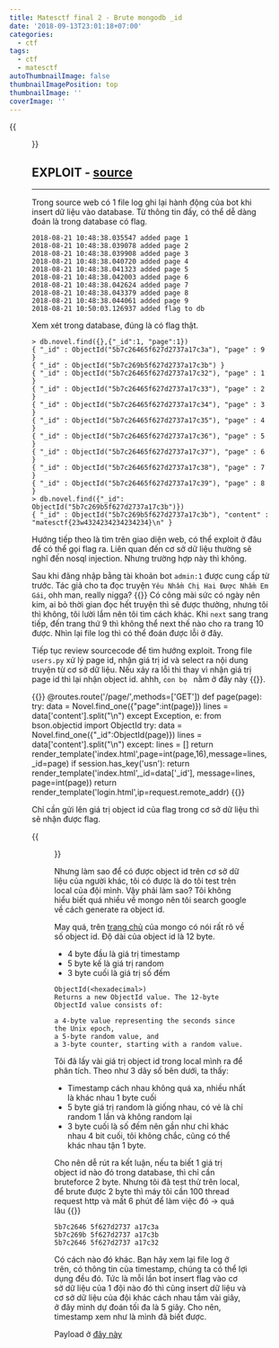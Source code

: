 ```yaml
---
title: Matesctf final 2 - Brute mongodb _id
date: '2018-09-13T23:01:18+07:00'
categories:
  - ctf
tags:
  - ctf
  - matesctf
autoThumbnailImage: false
thumbnailImagePosition: top
thumbnailImage: ''
coverImage: ''
---
```

{{<figure src="/images/uploads/ex50-11.png">}}
## EXPLOIT - [source](/resources/ex50.tar)
<hr>

Trong source web có 1 file log ghi lại hành động của bot khi insert dữ liệu vào database. Từ thông tin đấy, có thể dễ dàng đoán là trong database có flag.

```
2018-08-21 10:48:38.035547 added page 1
2018-08-21 10:48:38.039078 added page 2
2018-08-21 10:48:38.039908 added page 3
2018-08-21 10:48:38.040720 added page 4
2018-08-21 10:48:38.041323 added page 5
2018-08-21 10:48:38.042003 added page 6
2018-08-21 10:48:38.042624 added page 7
2018-08-21 10:48:38.043379 added page 8
2018-08-21 10:48:38.044061 added page 9
2018-08-21 10:50:03.126937 added flag to db
```

Xem xét trong database, đúng là có flag thật.

```
> db.novel.find({},{"_id":1, "page":1})
{ "_id" : ObjectId("5b7c26465f627d2737a17c3a"), "page" : 9 }
{ "_id" : ObjectId("5b7c269b5f627d2737a17c3b") }
{ "_id" : ObjectId("5b7c26465f627d2737a17c32"), "page" : 1 }
{ "_id" : ObjectId("5b7c26465f627d2737a17c33"), "page" : 2 }
{ "_id" : ObjectId("5b7c26465f627d2737a17c34"), "page" : 3 }
{ "_id" : ObjectId("5b7c26465f627d2737a17c35"), "page" : 4 }
{ "_id" : ObjectId("5b7c26465f627d2737a17c36"), "page" : 5 }
{ "_id" : ObjectId("5b7c26465f627d2737a17c37"), "page" : 6 }
{ "_id" : ObjectId("5b7c26465f627d2737a17c38"), "page" : 7 }
{ "_id" : ObjectId("5b7c26465f627d2737a17c39"), "page" : 8 }
> db.novel.find({"_id": ObjectId("5b7c269b5f627d2737a17c3b")})
{ "_id" : ObjectId("5b7c269b5f627d2737a17c3b"), "content" : "matesctf{23w4324234234234234}\n" }
```

Hướng tiếp theo là tìm trên giao diện web, có thể exploit ở đâu để có thể gọi flag ra. Liên quan đến cơ sở dữ liệu thường sẽ nghĩ đến nosql injection. Nhưng trường hợp này thì không.

Sau khi đăng nhập bằng tài khoản bot `admin:1` được cung cấp từ trước. Tác giả cho ta đọc truyện `Yêu Nhầm Chị Hai Được Nhầm Em Gái`, ohh man, really nigga? {{<emoji beauty>}} Có công mài sức có ngày nên kim, ai bỏ thời gian đọc hết truyện thì sẽ được thưởng, nhưng tôi thì không, tôi lười lắm nên tôi tìm cách khác. Khi `next` sang trang tiếp, đến trang thứ 9 thì không thể next thế nào cho ra trang 10 được. Nhìn lại file log thì có thể đoán được lỗi ở đây.

Tiếp tục review sourcecode để tìm hướng exploit. Trong file `users.py` xử lý page id, nhận giá trị id và select ra nội dung truyện từ cơ sở dữ liệu. Nếu xảy ra lỗi thì thay vì nhận giá trị page id thì lại nhận object id. ahhh, `con bọ ` nằm ở đây này {{<emoji boom>}}.

{{<highlight python>}}
@routes.route('/page/<page>',methods=['GET'])
def page(page):
    try:
        data = Novel.find_one({"page":int(page)})
        lines = data['content'].split("\n")
    except Exception, e:
        from bson.objectid import ObjectId
        try:
            data = Novel.find_one({"_id":ObjectId(page)})
            lines = data['content'].split("\n")
        except:
            lines = []
        return render_template('index.html',page=int(page,16),message=lines,_id=page)
    if session.has_key('usn'):
        return render_template('index.html',_id=data['_id'], message=lines, page=int(page))
    return render_template('login.html',ip=request.remote_addr)
{{</highlight>}}

Chỉ cần gửi lên giá trị object id của flag trong cơ sở dữ liệu thì sẽ nhận được flag.

{{<figure src="/images/uploads/ex50-12.png">}}

Nhưng làm sao để có được object id trên cơ sở dữ liệu của người khác, tôi có được là do tôi test trên local của đội mình. Vậy phải làm sao? Tôi không hiểu biết quá nhiều về mongo nên tôi search google về cách generate ra object id.

May quá, trên [trang chủ](https://docs.mongodb.com/manual/reference/method/ObjectId/) của mongo có nói rất rõ về số object id. Độ dài của object id là 12 byte. 
 - 4 byte đầu là giá trị timestamp
 - 5 byte kế là giá trị random 
 - 3 byte cuối là giá trị số đếm

```
ObjectId(<hexadecimal>)
Returns a new ObjectId value. The 12-byte ObjectId value consists of:

a 4-byte value representing the seconds since the Unix epoch,
a 5-byte random value, and
a 3-byte counter, starting with a random value.
```

Tôi đã lấy vài giá trị object id trong local mình ra để phân tích. Theo như 3 dãy số bên dưới, ta thấy:
 - Timestamp cách nhau không quá xa, nhiều nhất là khác nhau 1 byte cuối
 - 5 byte giá trị random là giống nhau, có vẻ là chỉ random 1 lần và không random lại
 - 3 byte cuối là số đếm nên gần như chỉ khác nhau 4 bit cuối, tôi không chắc, cũng có thể khác nhau tận 1 byte.

Cho nên dễ rút ra kết luận, nếu ta biết 1 giá trị object id nào đó trong database, thì chỉ cần bruteforce 2 byte. Nhưng tôi đã test thử trên local, để brute được 2 byte thì máy tôi cần 100 thread request http và mất 6 phút để làm việc đó -> quá lâu {{<emoji canny>}}

```
5b7c2646 5f627d2737 a17c3a
5b7c269b 5f627d2737 a17c3b
5b7c2646 5f627d2737 a17c32
```

Có cách nào đó khác. Bạn hãy xem lại file log ở trên, có thông tin của timestamp, chúng ta có thể lợi dụng đều đó. Tức là mỗi lần bot insert flag vào cơ sở dữ liệu của 1 đội nào đó thì cũng insert dữ liệu và cơ sở dữ liệu của đội khác cách nhau tầm vài giây, ở đây mình dự đoán tối đa là 5 giây. Cho nên, timestamp xem như là mình đã biết được.

Payload ở [đây này](/resources/brute_id.py)
